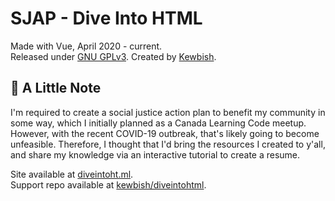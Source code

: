 # SJAP - Dive Into HTML
Made with Vue, April 2020 - current.  
Released under [GNU GPLv3](https://www.gnu.org/licenses/gpl-3.0.en.html). 
Created by [Kewbish](https://kewbish.github.io).  

## :pencil: A Little Note
I'm required to create a social justice action plan to benefit my community in some way, which I initially planned as a Canada Learning Code meetup.
However, with the recent COVID-19 outbreak, that's likely going to become unfeasible. Therefore, I thought that I'd bring the resources I created to y'all, and share my knowledge via an interactive tutorial to create a resume.

Site available at [diveintoht.ml](https://diveintoht.ml).  
Support repo available at [kewbish/diveintohtml](https://github.com/kewbish/diveintohtml).